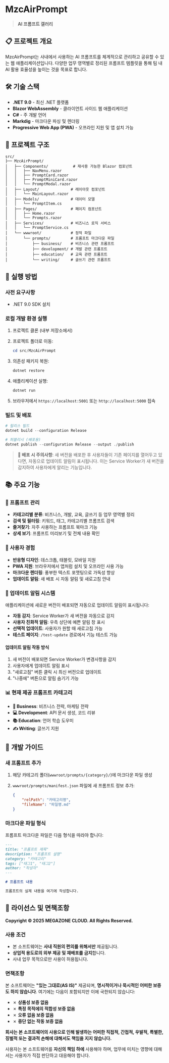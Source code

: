 # MzcAirPrompt

> **AI 프롬프트 갤러리**  

## 📋 프로젝트 개요

MzcAirPrompt는 사내에서 사용하는 AI 프롬프트를 체계적으로 관리하고 공유할 수 있는 웹 애플리케이션입니다. 다양한 업무 영역별로 정리된 프롬프트 템플릿을 통해 팀 내 AI 활용 효율성을 높이는 것을 목표로 합니다.

## 🛠️ 기술 스택

- **.NET 9.0** - 최신 .NET 플랫폼
- **Blazor WebAssembly** - 클라이언트 사이드 웹 애플리케이션
- **C#** - 주 개발 언어
- **Markdig** - 마크다운 파싱 및 렌더링
- **Progressive Web App (PWA)** - 오프라인 지원 및 앱 설치 가능

## 📁 프로젝트 구조

```text
src/
├── MzcAirPrompt/
│   ├── Components/           # 재사용 가능한 Blazor 컴포넌트
│   │   ├── NavMenu.razor
│   │   ├── PromptCard.razor
│   │   ├── PromptMiniCard.razor
│   │   └── PromptModal.razor
│   ├── Layout/              # 레이아웃 컴포넌트
│   │   └── MainLayout.razor
│   ├── Models/              # 데이터 모델
│   │   └── PromptItem.cs
│   ├── Pages/               # 페이지 컴포넌트
│   │   ├── Home.razor
│   │   └── Prompts.razor
│   ├── Services/            # 비즈니스 로직 서비스
│   │   └── PromptService.cs
│   └── wwwroot/             # 정적 파일
│       └── prompts/         # 프롬프트 마크다운 파일
│           ├── business/    # 비즈니스 관련 프롬프트
│           ├── development/ # 개발 관련 프롬프트
│           ├── education/   # 교육 관련 프롬프트
│           └── writing/     # 글쓰기 관련 프롬프트
```

## 🚀 실행 방법

### 사전 요구사항

- .NET 9.0 SDK 설치

### 로컬 개발 환경 실행

1. 프로젝트 클론 (내부 저장소에서)
2. 프로젝트 폴더로 이동:

   ```powershell
   cd src/MzcAirPrompt
   ```

3. 의존성 패키지 복원:

   ```powershell
   dotnet restore
   ```

4. 애플리케이션 실행:

   ```powershell
   dotnet run
   ```

5. 브라우저에서 `https://localhost:5001` 또는 `http://localhost:5000` 접속

### 빌드 및 배포

```powershell
# 릴리스 빌드
dotnet build --configuration Release

# 퍼블리시 (배포용)
dotnet publish --configuration Release --output ./publish
```

> **📌 배포 시 주의사항**: 새 버전을 배포한 후 사용자들이 기존 페이지를 열어두고 있다면, 자동으로 업데이트 알림이 표시됩니다. 이는 Service Worker가 새 버전을 감지하여 사용자에게 알리는 기능입니다.

## 📚 주요 기능

### 🎯 프롬프트 관리

- **카테고리별 분류**: 비즈니스, 개발, 교육, 글쓰기 등 업무 영역별 정리
- **검색 및 필터링**: 키워드, 태그, 카테고리별 프롬프트 검색
- **즐겨찾기**: 자주 사용하는 프롬프트 북마크 기능
- **상세 보기**: 프롬프트 미리보기 및 전체 내용 확인

### 🔧 사용자 경험

- **반응형 디자인**: 데스크톱, 태블릿, 모바일 지원
- **PWA 지원**: 브라우저에서 앱처럼 설치 및 오프라인 사용 가능
- **마크다운 렌더링**: 풍부한 텍스트 포맷팅으로 가독성 향상
- **업데이트 알림**: 새 배포 시 자동 알림 및 새로고침 안내

### 🔄 업데이트 알림 시스템

애플리케이션에 새로운 버전이 배포되면 자동으로 업데이트 알림이 표시됩니다:

- **자동 감지**: Service Worker가 새 버전을 자동으로 감지
- **사용자 친화적 알림**: 우측 상단에 예쁜 알림 창 표시
- **선택적 업데이트**: 사용자가 원할 때 새로고침 가능
- **테스트 페이지**: `/test-update` 경로에서 기능 테스트 가능

#### 업데이트 알림 작동 방식

1. 새 버전이 배포되면 Service Worker가 변경사항을 감지
2. 사용자에게 업데이트 알림 표시
3. "새로고침" 버튼 클릭 시 최신 버전으로 업데이트
4. "나중에" 버튼으로 알림 숨기기 가능

### 📊 현재 제공 프롬프트 카테고리

- **🏢 Business**: 비즈니스 전략, 마케팅 전략
- **💻 Development**: API 문서 생성, 코드 리뷰
- **📚 Education**: 언어 학습 도우미
- **✍️ Writing**: 글쓰기 지원

## 🔧 개발 가이드

### 새 프롬프트 추가

1. 해당 카테고리 폴더(`wwwroot/prompts/{category}/`)에 마크다운 파일 생성
2. `wwwroot/prompts/manifest.json` 파일에 새 프롬프트 정보 추가:

   ```json
   {
       "relPath": "카테고리명",
       "fileName": "파일명.md"
   }
   ```

### 마크다운 파일 형식

프롬프트 마크다운 파일은 다음 형식을 따라야 합니다:

```markdown
---
title: "프롬프트 제목"
description: "프롬프트 설명"
category: "카테고리"
tags: ["태그1", "태그2"]
author: "작성자"
---

# 프롬프트 내용

프롬프트의 실제 내용을 여기에 작성합니다.
```

## 📝 라이선스 및 면책조항

**Copyright © 2025 MEGAZONE CLOUD. All Rights Reserved.**

### 사용 조건

- 본 소프트웨어는 **사내 직원의 편의를 위해서만** 제공됩니다.
- **상업적 용도로의 외부 제공 및 재배포를 금지**합니다.
- 사내 업무 목적으로만 사용이 허용됩니다.

### 면책조항

본 소프트웨어는 **"있는 그대로(AS IS)"** 제공되며, **명시적이거나 묵시적인 어떠한 보증도 하지 않습니다**. 여기에는 다음이 포함되지만 이에 국한되지 않습니다:

- ✗ **상품성 보증 없음**
- ✗ **특정 목적에의 적합성 보증 없음**
- ✗ **오류 없음 보증 없음**
- ✗ **중단 없는 작동 보증 없음**

**회사는 본 소프트웨어의 사용으로 인해 발생하는 어떠한 직접적, 간접적, 우발적, 특별한, 징벌적 또는 결과적 손해에 대해서도 책임을 지지 않습니다.**

사용자는 본 소프트웨어를 **자신의 책임 하에** 사용해야 하며, 업무에 미치는 영향에 대해서는 사용자가 직접 판단하고 대응해야 합니다.
